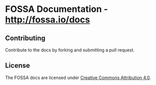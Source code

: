 # FOSSA Documentation - http://fossa.io/docs

## Contributing

Contribute to the docs by forking and submitting a pull request.

## License

The FOSSA docs are licensed under [Creative Commons Attribution 4.0](https://creativecommons.org/licenses/by/4.0/).
